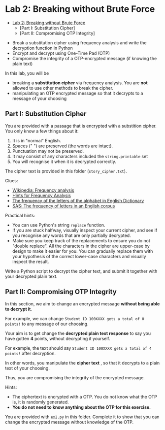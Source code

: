 # Lab 2: Breaking without Brute Force

- [Lab 2: Breaking without Brute Force](#lab-2-breaking-without-brute-force)
  - [Part I: Substitution Cipher]
  - [Part II: Compromising OTP Integrity]

* Break a substitution cipher using frequency analysis and write the decryption function in Python
* Encrypt and decrypt using One-Time Pad (OTP)
* Compromise the integrity of a OTP-encrypted message (if knowing the plain text)

In this lab, you will be

* breaking a **substitution cipher** via frequency analysis. You are **not** allowed to use other methods to break the cipher. 
* manipulating an OTP encrypted message so that it decrypts to a message of your choosing

## Part I: Substitution Cipher

You are provided with a passage that is encrypted with a substition cipher. You only know a few things about it:

1. It is in "normal" English.
2. Spaces (" ") are preserved (the words are intact).
3. Punctuation may not be preserved.
4. It may consist of any characters included the `string.printable` set
5. You will recognise it when it is decrypted correctly.

The cipher text is provided in this folder (`story_cipher.txt`). 

Clues:

* [Wikipedia: Frequency analysis](https://en.wikipedia.org/wiki/Frequency_analysis)
* [Hints for Frequency Analysis](http://www.thiagi.com/instructional-puzzles-original/2015/2/13/cryptograms)
* [The frequency of the letters of the alphabet in English Dictionary](https://www3.nd.edu/~busiforc/handouts/cryptography/letterfrequencies.html)
* [SAS: The frequency of letters in an English corpus](https://blogs.sas.com/content/iml/2014/09/19/frequency-of-letters.html)

Practical hints:

* You can use Python's string `replace` function.
* If you are stuck halfway, visually inspect your current cipher, and see if you recognise any words that are only partially decrypted.
* Make sure you keep track of the replacements to ensure you do not "double replace". All the characters in the cipher are upper-case by design to make it easier for you. You can gradually replace them with your hypothesis of the correct lower-case characters and visually inspect the result.

Write a Python script to decrypt the cipher text, and submit it together with your decrypted plain text.

## Part II: Compromising OTP Integrity

In this section, we aim to change an encrypted message **without being able to decrypt it**. 

For example, we can change `Student ID 100XXXX gets a total of 0 points!` to any message of our choosing.

Your aim is to get change the **decrypted plain text response** to say you have gotten **4** points, without decrypting it yourself. 

For example, the text should say `Student ID 100XXXX gets a total of 4 points!` after decryption.

In other words, you manipulate the **cipher text** , so that it decrypts to a plain text of your choosing.

Thus, you are compromising the integrity of the encrypted message. 

Hints:

* The ciphertext is encrypted with a OTP. You do not know what the OTP is, it is randomly generated. 
* **You do not need to know anything about the OTP for this exercise.**

You are provided with `ex2.py` in this folder. Complete it to show that you can change the encrypted message without knowledge of the OTP.
